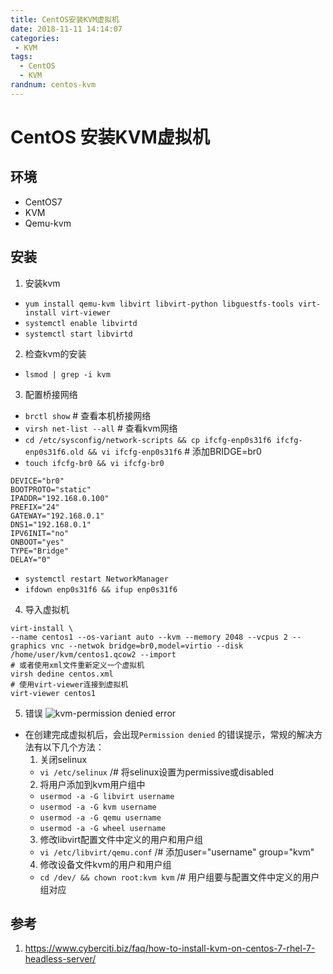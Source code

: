 ```yaml
---
title: CentOS安装KVM虚拟机
date: 2018-11-11 14:14:07
categories: 
 - KVM
tags:
  - CentOS
  - KVM
randnum: centos-kvm
---
```


# CentOS 安装KVM虚拟机

## 环境
- CentOS7
- KVM
- Qemu-kvm

## 安装
1. 安装kvm
  - `yum install qemu-kvm libvirt libvirt-python libguestfs-tools virt-install virt-viewer`
  -  `systemctl enable libvirtd`
  -  `systemctl start libvirtd`
<!--more-->

2. 检查kvm的安装
  - `lsmod | grep -i kvm`
3. 配置桥接网络
  - `brctl show` # 查看本机桥接网络
  -  `virsh net-list --all` # 查看kvm网络
  - `cd /etc/sysconfig/network-scripts && cp ifcfg-enp0s31f6 ifcfg-enp0s31f6.old && vi ifcfg-enp0s31f6` # 添加BRIDGE=br0
  -  `touch ifcfg-br0 && vi ifcfg-br0`
   ```
   DEVICE="br0"
   BOOTPROTO="static"
   IPADDR="192.168.0.100"
   PREFIX="24"
   GATEWAY="192.168.0.1"
   DNS1="192.168.0.1"
   IPV6INIT="no"
   ONBOOT="yes"
   TYPE="Bridge"
   DELAY="0"
   ```
  - `systemctl restart NetworkManager`
  - `ifdown enp0s31f6 && ifup enp0s31f6`
4. 导入虚拟机
  ```
  virt-install \
  --name centos1 --os-variant auto --kvm --memory 2048 --vcpus 2 --graphics vnc --netwok bridge=br0,model=virtio --disk /home/user/kvm/centos1.qcow2 --import
# 或者使用xml文件重新定义一个虚拟机
  virsh dedine centos.xml
# 使用virt-viewer连接到虚拟机
  virt-viewer centos1
  ```
5. 错误
![kvm-permission denied error](https://s1.ax1x.com/2018/11/12/iLJLMn.png)
  - 在创建完成虚拟机后，会出现`Permission denied` 的错误提示，常规的解决方法有以下几个方法：
	1. 关闭selinux
	  - `vi /etc/selinux` /# 将selinux设置为permissive或disabled
	2. 将用户添加到kvm用户组中
	  - `usermod -a -G libvirt username`
	  - `usermod -a -G kvm username`
	  - `usermod -a -G qemu username`
	  - `usermod -a -G wheel username`
	3. 修改libvirt配置文件中定义的用户和用户组
	  - `vi /etc/libvirt/qemu.conf` /# 添加user="username" group="kvm" 
	4. 修改设备文件kvm的用户和用户组
	  - `cd /dev/ && chown root:kvm kvm` /# 用户组要与配置文件中定义的用户组对应

## 参考
1. <https://www.cyberciti.biz/faq/how-to-install-kvm-on-centos-7-rhel-7-headless-server/>
